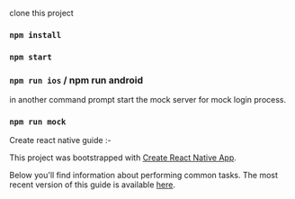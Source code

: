 



clone this project
### `npm install`
### `npm start`
### `npm run ios`  /   npm run android

in another command prompt start the mock server for mock login process.

### `npm run mock`






Create react native guide :- 

This project was bootstrapped with [Create React Native App](https://github.com/react-community/create-react-native-app).

Below you'll find information about performing common tasks. The most recent version of this guide is available [here](https://github.com/react-community/create-react-native-app/blob/master/react-native-scripts/template/README.md).




